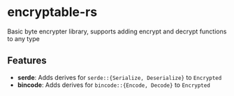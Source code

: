 # encryptable-rs

Basic byte encrypter library, supports adding encrypt and decrypt functions to any type

## Features

- **serde**: Adds derives for `serde::{Serialize, Deserialize}` to `Encrypted`
- **bincode**: Adds derives for `bincode::{Encode, Decode}` to `Encrypted`
